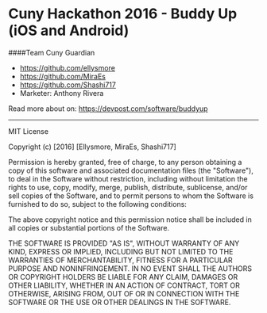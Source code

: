 # Cuny Hackathon 2016 - Buddy Up (iOS and Android)

####Team Cuny Guardian

- https://github.com/ellysmore
- https://github.com/MiraEs
- https://github.com/Shashi717
- Marketer: Anthony Rivera

Read more about on: https://devpost.com/software/buddyup

___

MIT License

Copyright (c) [2016] [Ellysmore, MiraEs, Shashi717]

Permission is hereby granted, free of charge, to any person obtaining a copy
of this software and associated documentation files (the "Software"), to deal
in the Software without restriction, including without limitation the rights
to use, copy, modify, merge, publish, distribute, sublicense, and/or sell
copies of the Software, and to permit persons to whom the Software is
furnished to do so, subject to the following conditions:

The above copyright notice and this permission notice shall be included in all
copies or substantial portions of the Software.

THE SOFTWARE IS PROVIDED "AS IS", WITHOUT WARRANTY OF ANY KIND, EXPRESS OR
IMPLIED, INCLUDING BUT NOT LIMITED TO THE WARRANTIES OF MERCHANTABILITY,
FITNESS FOR A PARTICULAR PURPOSE AND NONINFRINGEMENT. IN NO EVENT SHALL THE
AUTHORS OR COPYRIGHT HOLDERS BE LIABLE FOR ANY CLAIM, DAMAGES OR OTHER
LIABILITY, WHETHER IN AN ACTION OF CONTRACT, TORT OR OTHERWISE, ARISING FROM,
OUT OF OR IN CONNECTION WITH THE SOFTWARE OR THE USE OR OTHER DEALINGS IN THE
SOFTWARE.
